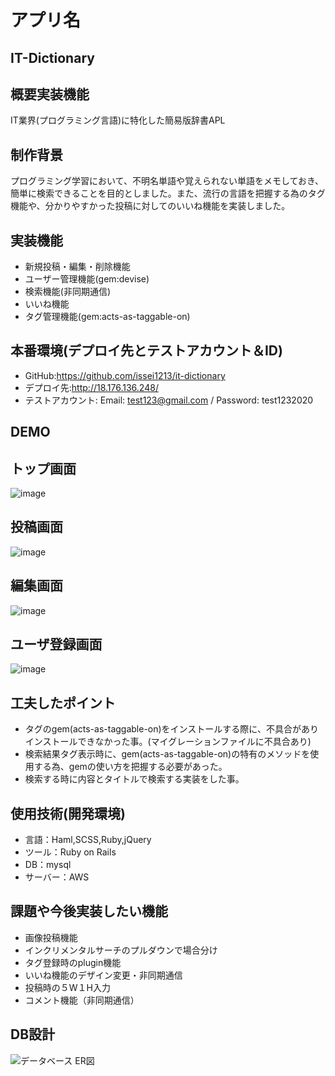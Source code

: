 # アプリ名
## IT-Dictionary

## 概要実装機能
  IT業界(プログラミング言語)に特化した簡易版辞書APL

## 制作背景
  プログラミング学習において、不明名単語や覚えられない単語をメモしておき、簡単に検索できることを目的としました。また、流行の言語を把握する為のタグ機能や、分かりやすかった投稿に対してのいいね機能を実装しました。

## 実装機能
- 新規投稿・編集・削除機能
- ユーザー管理機能(gem:devise)
- 検索機能(非同期通信)
- いいね機能
- タグ管理機能(gem:acts-as-taggable-on)

## 本番環境(デプロイ先とテストアカウント＆ID)
- GitHub:https://github.com/issei1213/it-dictionary
- デプロイ先:http://18.176.136.248/
- テストアカウント: Email: test123@gmail.com / Password: test1232020

## DEMO
## トップ画面
![image](https://user-images.githubusercontent.com/59830008/76284294-3b946a00-62e0-11ea-8c62-c46943b3e481.png)

## 投稿画面
![image](https://user-images.githubusercontent.com/59830008/76284326-4fd86700-62e0-11ea-912f-0264ad0b9998.png)

## 編集画面
![image](https://user-images.githubusercontent.com/59830008/76284361-6f6f8f80-62e0-11ea-8efa-29d4bdfb2321.png)

## ユーザ登録画面
![image](https://user-images.githubusercontent.com/59830008/76284379-7bf3e800-62e0-11ea-9854-ecc562f3be67.png)


## 工夫したポイント
 - タグのgem(acts-as-taggable-on)をインストールする際に、不具合がありインストールできなかった事。(マイグレーションファイルに不具合あり)
 - 検索結果タグ表示時に、gem(acts-as-taggable-on)の特有のメソッドを使用する為、gemの使い方を把握する必要があった。
 - 検索する時に内容とタイトルで検索する実装をした事。


## 使用技術(開発環境)
  - 言語：Haml,SCSS,Ruby,jQuery
  - ツール：Ruby on Rails
  - DB：mysql
  - サーバー：AWS

## 課題や今後実装したい機能
  - 画像投稿機能
  - インクリメンタルサーチのプルダウンで場合分け
  - タグ登録時のplugin機能
  - いいね機能のデザイン変更・非同期通信
  - 投稿時の５W１H入力
  - コメント機能（非同期通信）

## DB設計
![データベース ER図](https://user-images.githubusercontent.com/59830008/76284469-c7a69180-62e0-11ea-9ab1-68c0278c42ce.jpeg)
